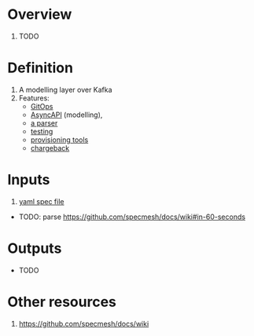 # Overview
1. TODO


# Definition
1. A modelling layer over Kafka
1. Features:
    - [GitOps](TODO)
    - [AsyncAPI](TODO) (modelling),
    - [a parser](TODO)
    - [testing](TODO)
    - [provisioning tools](TODO)
    - [chargeback](TODO)


# Inputs
1. [yaml spec file](TODO)
- TODO: parse https://github.com/specmesh/docs/wiki#in-60-seconds


# Outputs
- TODO


# Other resources
1. https://github.com/specmesh/docs/wiki
